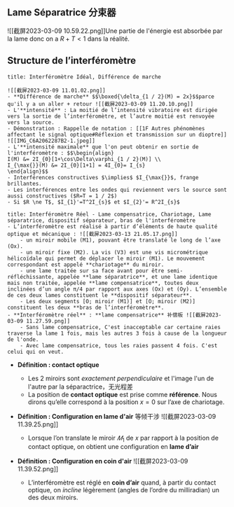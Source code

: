 ## Lame Séparatrice 分束器
![[截屏2023-03-09 10.59.22.png]]Une partie de l'énergie est absorbée par la lame donc on a $R+T < 1$ dans la réalité.
## Structure de l’interféromètre

```ad-note
title: Interféromètre Idéal, Différence de marche

![[截屏2023-03-09 11.01.02.png]]
- **Différence de marche** $$\boxed{\delta_{1 / 2}(M) = 2x}$$parce qu'il y a un aller + retour ![[截屏2023-03-09 11.20.10.png]]
- L'**intensité** : La moitié de l’intensité vibratoire est dirigée vers la sortie de l’interféromètre, et l’autre moitié est renvoyée vers la source.
- Démonstration : Rappelle de notation : [[1F Autres phénomènes affectant le signal optique#Réflexion et transmission sur un dioptre]] ![[IMG_C6A2062287B2-1.jpeg]]
- L'**intensité maximale** que l'on peut obtenir en sortie de l'interféromètre : $$\begin{align}
I(M) &= 2I_{0}[1+\cos\Delta\varphi_{1 / 2}(M)] \\
I_{\max{}}(M) &= 2I_{0}[1+1] = 4I_{0}= I_{s}
\end{align}$$
- Interférences constructives $\implies$ $I_{\max{}}$, frange brillantes.
- Les interférences entre les ondes qui reviennent vers le source sont aussi constructives ($R=T = 1 / 2$)
- Si $R \ne T$, $I_{1}'=T^2I_{s}$ et $I_{2}'= R^2I_{s}$
```

```ad-note
title: Interféromètre Réel - Lame compensatrice, Chariotage, Lame séparatrice, dispositif séparateur, bras de l'interféromètre
- L’interféromètre est réalisé à partir d’éléments de haute qualité optique et mécanique : ![[截屏2023-03-13 21.05.17.png]]
	- un miroir mobile (M1), pouvant être translaté le long de l’axe (Ox). 
	- un miroir fixe (M2). La vis (V3) est une vis micrométrique hélicoïdale qui permet de déplacer le miroir (M1). Le mouvement correspondant est appelé **chariotage** du miroir.
	- une lame traitée sur sa face avant pour être semi-réfléchissante, appelée **lame séparatrice**, et une lame identique mais non traitée, appelée **lame compensatrice**, toutes deux inclinées d’un angle π/4 par rapport aux axes (Ox) et (Oy). L’ensemble de ces deux lames constituent le **dispositif séparateur**. 
	- Les deux segments [O; miroir (M1)] et [O; miroir (M2)] constituent les deux **bras de l’interféromètre**.
- **Interféromètre réel** : **lame compensatrice** 补偿板 ![[截屏2023-03-09 11.27.59.png]]
	- Sans lame compensatrice, C'est inacceptable car certaine raies traverse la lame 1 fois, mais les autres 3 fois à cause de la longueur de l'onde.
	- Avec lame compensatrice, tous les raies passent 4 fois. C'est celui qui on veut.
```




- **Définition : contact optique**
	- Les 2 miroirs sont *exactement perpendiculaire* et l'image l'un de l'autre par la séparactrice，无光程差
	- La position de **contact optique** est prise comme **référence**. Nous dirons qu’elle correspond à la position $x = 0$ sur l’axe de chariotage.

- **Définition : Configuration en lame d'air** 等倾干涉 ![[截屏2023-03-09 11.39.25.png]]
	
	- Lorsque l’on translate le miroir $𝑀_{1}$ de 𝑥 par rapport à la position de contact optique, on obtient une configuration en **lame d’air**
- **Définition : Configuration en coin d'air** ![[截屏2023-03-09 11.39.52.png]]
	- L’interféromètre est réglé en **coin d’air** quand, à partir du contact optique, on *incline* légèrement (angles de l’ordre du milliradian) un des deux miroirs.